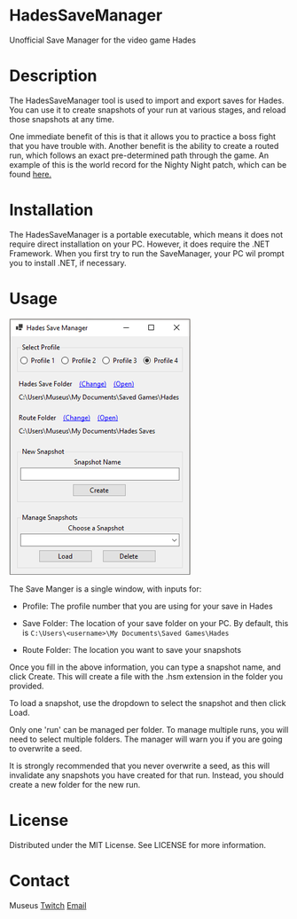 # HadesSaveManager
Unofficial Save Manager for the video game Hades

# Description

The HadesSaveManager tool is used to import and export saves for Hades. You can
use it to create snapshots of your run at various stages, and reload those
snapshots at any time.

One immediate benefit of this is that it allows you to practice a boss fight
that you have trouble with. Another benefit is the ability to create a routed
run, which follows an exact pre-determined path through the game. An example
of this is the world record for the Nighty Night patch, which can be found
[here.](https://www.youtube.com/watch?v=leyVtEnXowk)

# Installation

The HadesSaveManager is a portable executable, which means it does not require
direct installation on your PC. However, it does require the .NET Framework.
When you first try to run the SaveManager, your PC wil prompt you to install
.NET, if necessary.

# Usage

![HSM UI Example](/img/ui.png)

The Save Manger is a single window, with inputs for:
 - Profile: The profile number that you are using for your save in Hades

 - Save Folder: The location of your save folder on your PC. By default,
this is `C:\Users\<username>\My Documents\Saved Games\Hades`

 - Route Folder: The location you want to save your snapshots

Once you fill in the above information, you can type a snapshot name, and click
Create. This will create a file with the .hsm extension in the folder you
provided.

To load a snapshot, use the dropdown to select the snapshot and then click
Load.

Only one 'run' can be managed per folder. To manage multiple runs, you will
need to select multiple folders. The manager will warn you if you are going
to overwrite a seed.

It is strongly recommended that you never overwrite a seed, as this will
invalidate any snapshots you have created for that run. Instead, you should
create a new folder for the new run.

# License

Distributed under the MIT License. See LICENSE for more information.

# Contact

Museus [Twitch](https://twitch.tv/Museus7) [Email](museus@protonmail.com)